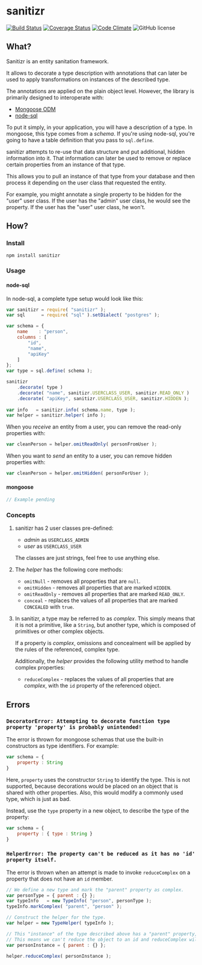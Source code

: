 sanitizr
========
[![Build Status](https://travis-ci.org/oliversalzburg/sanitizr.svg?branch=master)](https://travis-ci.org/oliversalzburg/sanitizr)
[![Coverage Status](https://coveralls.io/repos/oliversalzburg/sanitizr/badge.svg?branch=master&service=github)](https://coveralls.io/github/oliversalzburg/sanitizr?branch=master)
[![Code Climate](https://codeclimate.com/github/oliversalzburg/sanitizr/badges/gpa.svg)](https://codeclimate.com/github/oliversalzburg/sanitizr)
![GitHub license](https://img.shields.io/github/license/oliversalzburg/sanitizr.svg)

What?
-----
Sanitizr is an entity sanitation framework.

It allows to decorate a type description with annotations that can later be used to apply transformations on instances
of the described type.

The annotations are applied on the plain object level. However, the library is primarily designed to interoperate with:

- [Mongoose ODM](http://mongoosejs.com/)
- [node-sql](https://github.com/brianc/node-sql)

To put it simply, in your application, you will have a description of a type. In mongoose, this type comes from a *schema*.
If you're using node-sql, you're going to have a table definition that you pass to `sql.define`.

sanitizr attempts to re-use that data structure and put additional, hidden information into it. That information can later
be used to remove or replace certain properties from an instance of that type.

This allows you to pull an instance of that type from your database and then process it depending on the user class that
requested the entity.

For example, you might annotate a single property to be hidden for the "user" user class. If the user has the "admin"
user class, he would see the property. If the user has the "user" user class, he won't.

How?
----

### Install

	npm install sanitizr

### Usage

#### node-sql

In node-sql, a complete type setup would look like this:

```js
var sanitizr = require( "sanitizr" );
var sql      = require( "sql" ).setDialect( "postgres" );

var schema = {
	name    : "person",
	columns : [
		"id",
		"name",
		"apiKey"
	]
};
var type = sql.define( schema );

sanitizr
	.decorate( type )
	.decorate( "name", sanitizr.USERCLASS_USER, sanitizr.READ_ONLY )
	.decorate( "apiKey", sanitizr.USERCLASS_USER, sanitizr.HIDDEN );
	
var info   = sanitizr.info( schema.name, type );
var helper = sanitizr.helper( info );
```

When you *receive* an entity from a user, you can remove the read-only properties with:

```js
var cleanPerson = helper.omitReadOnly( personFromUser );
```

When you want to *send* an entity to a user, you can remove hidden properties with:
 
 ```js
 var cleanPerson = helper.omitHidden( personForUser );
 ```


#### mongoose

```js
// Example pending
```

### Concepts

1. sanitizr has 2 user classes pre-defined:
	- *admin* as `USERCLASS_ADMIN` 
	- *user* as `USERCLASS_USER` 

	The classes are just strings, feel free to use anything else.

2. The *helper* has the following core methods:
	- `omitNull` - removes all properties that are `null`.
	- `omitHidden` - removes all properties that are marked `HIDDEN`.
	- `omitReadOnly` - removes all properties that are marked `READ_ONLY`.
	- `conceal` - replaces the values of all properties that are marked `CONCEALED` with `true`.

3. In sanitizr, a type may be referred to as *complex*. This simply means that it is not a primitive, like a `String`,
	but another type, which is composed of primitives or other complex objects.

	If a property is *complex*, omissions and concealment will be applied by the rules of the referenced, complex type.

	Additionally, the *helper* provides the following utility method to handle complex properties:
	- `reduceComplex` - replaces the values of all properties that are *complex*, with the `id` property of the 
		referenced object.

Errors
------
### `DecoratorError: Attempting to decorate function type property 'property' is probably unintended!`

The error is thrown for mongoose schemas that use the built-in constructors as type identifiers. For example:  

```js
var schema = {
	property : String
}
```

Here, `property` uses the constructor `String` to identify the type. This is not supported, because decorations would be
placed on an object that is shared with other properties. Also, this would modify a commonly used type, which is just as
bad.

Instead, use the `type` property in a new object, to describe the type of the property:

```js
var schema = {
	property : { type : String }
}
```

### `HelperError: The property can't be reduced as it has no 'id' property itself.`

The error is thrown when an attempt is made to invoke `reduceComplex` on a property that does not have an `id` member.

```js
// We define a new type and mark the "parent" property as complex.
var personType = { parent : {} };
var typeInfo   = new TypeInfo( "person", personType );
typeInfo.markComplex( "parent", "person" );

// Construct the helper for the type.
var helper = new TypeHelper( typeInfo );

// This "instance" of the type described above has a "parent" property, but that property itself has no "id" property.
// This means we can't reduce the object to an id and reduceComplex will throw.
var personInstance = { parent : {} };

helper.reduceComplex( personInstance );

```
